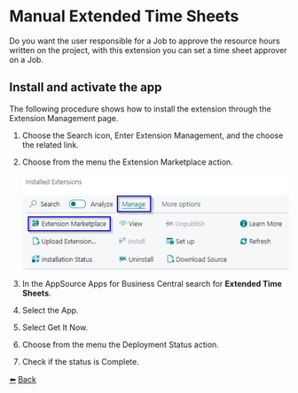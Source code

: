 # Manual Extended Time Sheets
Do you want the user responsible for a Job to approve the resource hours written on the project, with this extension you can set a time sheet approver on a Job. 

## Install and activate the app
The following procedure shows how to install the extension through the Extension Management page.
1.	Choose the Search icon, Enter Extension Management, and the choose the related link. 
2.	Choose from the menu the Extension Marketplace action.

    ![Extension Install](../images/install-activate-app/extension-install.png)

3.	In the AppSource Apps for Business Central search for **Extended Time Sheets**.
4.	Select the App. 
5.	Select Get It Now. 
6.	Choose from the menu the Deployment Status action. 
7.	Check if the status is Complete.

[:arrow_left:](../README.md) [Back](../README.md)